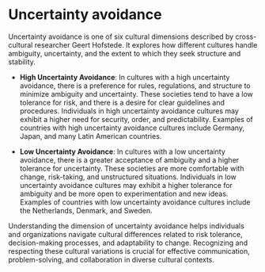 # Uncertainty avoidance

Uncertainty avoidance is one of six cultural dimensions described by cross-cultural researcher Geert Hofstede. It explores how different cultures handle ambiguity, uncertainty, and the extent to which they seek structure and stability.

* **High Uncertainty Avoidance**: In cultures with a high uncertainty avoidance, there is a preference for rules, regulations, and structure to minimize ambiguity and uncertainty. These societies tend to have a low tolerance for risk, and there is a desire for clear guidelines and procedures. Individuals in high uncertainty avoidance cultures may exhibit a higher need for security, order, and predictability. Examples of countries with high uncertainty avoidance cultures include Germany, Japan, and many Latin American countries.

* **Low Uncertainty Avoidance**: In cultures with a low uncertainty avoidance, there is a greater acceptance of ambiguity and a higher tolerance for uncertainty. These societies are more comfortable with change, risk-taking, and unstructured situations. Individuals in low uncertainty avoidance cultures may exhibit a higher tolerance for ambiguity and be more open to experimentation and new ideas. Examples of countries with low uncertainty avoidance cultures include the Netherlands, Denmark, and Sweden.

Understanding the dimension of uncertainty avoidance helps individuals and organizations navigate cultural differences related to risk tolerance, decision-making processes, and adaptability to change. Recognizing and respecting these cultural variations is crucial for effective communication, problem-solving, and collaboration in diverse cultural contexts.
